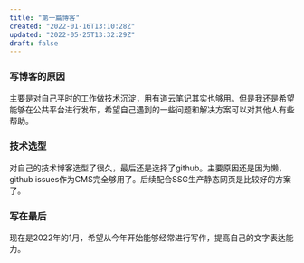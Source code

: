 ```yaml
---
title: "第一篇博客"
created: "2022-01-16T13:10:28Z"
updated: "2022-05-25T13:32:29Z"
draft: false
---
```


### 写博客的原因

主要是对自己平时的工作做技术沉淀，用有道云笔记其实也够用。但是我还是希望能够在公共平台进行发布，希望自己遇到的一些问题和解决方案可以对其他人有些帮助。

### 技术选型

对自己的技术博客选型了很久，最后还是选择了github。主要原因还是因为懒，github issues作为CMS完全够用了。后续配合SSG生产静态网页是比较好的方案了。

### 写在最后
现在是2022年的1月，希望从今年开始能够经常进行写作，提高自己的文字表达能力。

